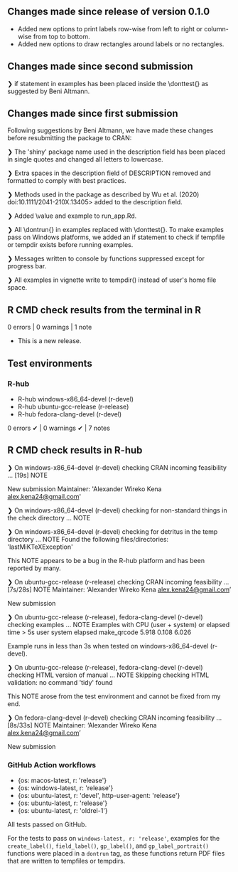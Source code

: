 ## Changes made since release of version 0.1.0
* Added new options to print labels row-wise from left to right or column-wise from top to bottom.
* Added new options to draw rectangles around labels or no rectangles.

## Changes made since second submission
❯ if statement in examples has been placed inside the \donttest{} as suggested by Beni Altmann.

## Changes made since first submission
Following suggestions by Beni Altmann, we have made these changes before resubmitting the package to CRAN:

❯ The 'shiny' package name used in the description field has been placed in single   quotes and changed all letters to lowercase. 

❯ Extra spaces in the description field of DESCRIPTION removed and formatted to     comply with best practices.
  
❯ Methods used in the package as described by Wu et al. (2020)                      doi:10.1111/2041-210X.13405> added to the description field.
  
❯ Added \value and example to run_app.Rd. 

❯ All \dontrun{} in examples replaced with \donttest{}. To make examples pass on    Windows platforms, we added an if statement to check if tempfile or tempdir       exists before running examples. 

❯ Messages written to console by functions suppressed except for progress bar.

❯ All examples in vignette write to tempdir() instead of user's home file space.


## R CMD check results from the terminal in R 

0 errors | 0 warnings | 1 note

* This is a new release.

## Test environments
### R-hub
- R-hub windows-x86_64-devel (r-devel)
- R-hub ubuntu-gcc-release (r-release)
- R-hub fedora-clang-devel (r-devel)

0 errors ✔ | 0 warnings ✔ | 7 notes 

## R CMD check results in R-hub
❯ On windows-x86_64-devel (r-devel)
  checking CRAN incoming feasibility ... [19s] NOTE
  
  New submission
  Maintainer: 'Alexander Wireko Kena <alex.kena24@gmail.com>'

❯ On windows-x86_64-devel (r-devel)
  checking for non-standard things in the check directory ... NOTE

❯ On windows-x86_64-devel (r-devel)
  checking for detritus in the temp directory ... NOTE
  Found the following files/directories:
    'lastMiKTeXException'
    
  This NOTE appears to be a bug in the R-hub platform and has been reported by many.

❯ On ubuntu-gcc-release (r-release)
  checking CRAN incoming feasibility ... [7s/28s] NOTE
  Maintainer: ‘Alexander Wireko Kena <alex.kena24@gmail.com>’
  
  New submission

❯ On ubuntu-gcc-release (r-release), fedora-clang-devel (r-devel)
  checking examples ... NOTE
  Examples with CPU (user + system) or elapsed time > 5s
               user system elapsed
  make_qrcode 5.918  0.108   6.026
  
  Example runs in less than 3s when tested on windows-x86_64-devel (r-devel).

❯ On ubuntu-gcc-release (r-release), fedora-clang-devel (r-devel)
  checking HTML version of manual ... NOTE
  Skipping checking HTML validation: no command 'tidy' found
  
  This NOTE arose from the test environment and cannot be fixed from my end.

❯ On fedora-clang-devel (r-devel)
  checking CRAN incoming feasibility ... [8s/33s] NOTE
  Maintainer: ‘Alexander Wireko Kena <alex.kena24@gmail.com>’
  
  New submission
  
### GitHub Action workflows
- {os: macos-latest,   r: 'release'}
- {os: windows-latest, r: 'release'}
- {os: ubuntu-latest,   r: 'devel', http-user-agent: 'release'}
- {os: ubuntu-latest,   r: 'release'}
- {os: ubuntu-latest,   r: 'oldrel-1'}

All tests passed on GitHub.

For the tests to pass on `windows-latest, r: 'release'`, examples for the `create_label()`, `field_label()`, `gp_label()`, and `gp_label_portrait()` functions were placed in a `dontrun` tag, as these functions return PDF files that are written to tempfiles or tempdirs. 
